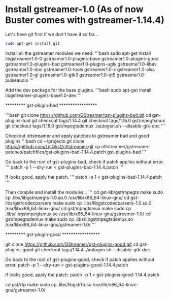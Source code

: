 

# Install gstreamer-1.0 (As of now Buster comes with gstreamer-1.14.4)

Let's have git first if we don't have it so far...
```bash
sudo apt-get install git
```

Install all the gstreamer modules we need.
'''bash
sudo apt-get install libgstreamer1.0-0 gstreamer1.0-plugins-base gstreamer1.0-plugins-good gstreamer1.0-plugins-bad gstreamer1.0-plugins-ugly gstreamer1.0-libav gstreamer1.0-doc gstreamer1.0-tools gstreamer1.0-x gstreamer1.0-alsa gstreamer1.0-gl gstreamer1.0-gtk3 gstreamer1.0-qt5 gstreamer1.0-pulseaudio
'''

Add the dev package for the base plugins.
'''bash
sudo apt-get install libgstreamer-plugins-base1.0-dev
'''

********* gst-plugin-bad *****************

'''bash
git clone https://github.com/GStreamer/gst-plugins-bad.git
cd gst-plugins-bad
git checkout tags/1.14.4
git checkout tags/1.16.0 gst/mpegtsmux
git checkout tags/1.16.0 gst/mpegtsdemux
./autogen.sh --disable-gtk-doc
'''

Checkout ottstreamer and apply patches to gstreamer bad and good plugins
'''bash
cd ~/projects
git clone https://github.com/LjsOks1/ottstreamer.git
cp ottstreamer/gstreamer-patches/patchfiles/gst-plugins-bad-1.14.4.patch gst-plugins-bad
'''

Go back to the root of gst-plugins-bad, check if patch applies without error.
'''
patch -p 1 --dry-run < gst-plugins-bad-1.14.4.patch
'''

If looks good, apply the patch.
'''
patch -p 1 < gst-plugins-bad-1.14.4.patch
'''

Than compile and install the modules...
'''
cd gst-lib/gst/mpegts
make
sudo cp .libs/libgstmpegts-1.0.so.0 /usr/lib/x86_64-linux-gnu/
cd gst-libs/gst/codecparsers
make
sudo cp .libs/libgstcodecparsers-1.0.so.0 /usr/lib/x86_64-linux-gnu/
cd gst/mpegtsmux
make
sudo cp .libs/libgstmpegtsmux.so /usr/lib/x86_64-linux-gnu/gstreamer-1.0/
cd gst/mpegtsdemux
make
 sudo cp .libs/libgstmpegtsdemux.so /usr/lib/x86_64-linux-gnu/gstreamer-1.0/
'''

 ********* gst-plugin-good *****************

 git clone https://github.com/GStreamer/gst-plugins-good.git
 cd gst-plugins-good
 git checkout tags/1.14.4
 ./autogen.sh --disable-gtk-doc

 Go back to the root of gst-plugins-good, check if patch applies without error.
 patch -p 1 --dry-run < gst-plugins-good-1.14.4.patch

 If looks good, apply the patch.
 patch -p 1 < gst-plugins-good-1.14.4.patch

 cd gst/rtp
 make
 sudo cp .libs/libgstrtp.so /usr/lib/x86_64-linux-gnu/gstreamer-1.0/
